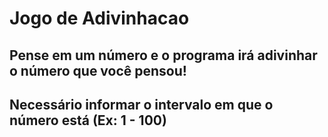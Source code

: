 # Jogo de Adivinhacao

## Pense em um número e o programa irá adivinhar o número que você pensou!
## Necessário informar o intervalo em que o número está (Ex: 1 - 100)
